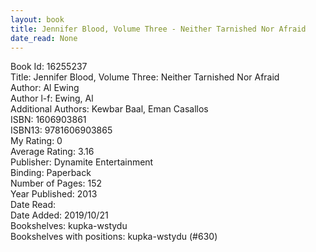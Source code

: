 ```yaml
---
layout: book
title: Jennifer Blood, Volume Three - Neither Tarnished Nor Afraid
date_read: None
---
```


Book Id: 16255237<br />
Title: Jennifer Blood, Volume Three: Neither Tarnished Nor Afraid<br />
Author: Al Ewing<br />
Author l-f: Ewing, Al<br />
Additional Authors: Kewbar Baal, Eman Casallos<br />
ISBN: 1606903861<br />
ISBN13: 9781606903865<br />
My Rating: 0<br />
Average Rating: 3.16<br />
Publisher: Dynamite Entertainment<br />
Binding: Paperback<br />
Number of Pages: 152<br />
Year Published: 2013<br />
Date Read: <br />
Date Added: 2019/10/21<br />
Bookshelves: kupka-wstydu<br />
Bookshelves with positions: kupka-wstydu (#630)<br />

